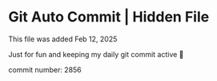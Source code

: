 # Git Auto Commit | Hidden File

This file was added Feb 12, 2025

Just for fun and keeping my daily git commit active 🤪

commit number: 2856
